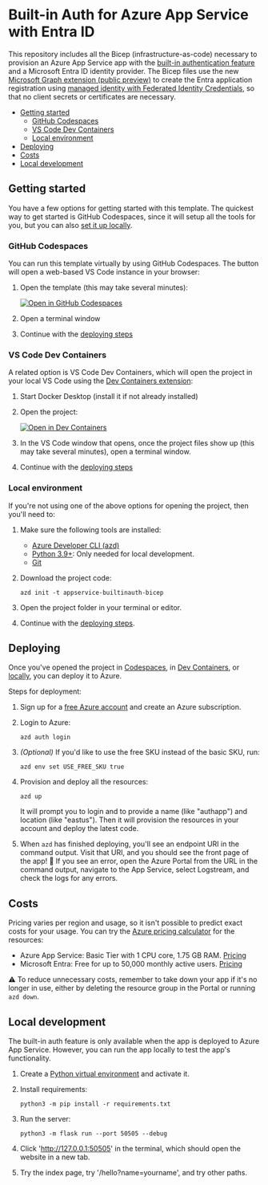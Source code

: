 # Built-in Auth for Azure App Service with Entra ID

This repository includes all the Bicep (infrastructure-as-code) necessary to provision an Azure App Service app with the [built-in authentication feature](https://learn.microsoft.com/azure/app-service/overview-authentication-authorization) and a Microsoft Entra ID identity provider. The Bicep files use the new [Microsoft Graph extension (public preview)](https://learn.microsoft.com/graph/templates/overview-bicep-templates-for-graph) to create the Entra application registration using [managed identity with Federated Identity Credentials](https://docs.microsoft.com/azure/app-service/overview-managed-identity), so that no client secrets or certificates are necessary.

* [Getting started](#getting-started)
  * [GitHub Codespaces](#github-codespaces)
  * [VS Code Dev Containers](#vs-code-dev-containers)
  * [Local environment](#local-environment)
* [Deploying](#deploying)
* [Costs](#costs)
* [Local development](#local-development)

## Getting started

You have a few options for getting started with this template.
The quickest way to get started is GitHub Codespaces, since it will setup all the tools for you, but you can also [set it up locally](#local-environment).

### GitHub Codespaces

You can run this template virtually by using GitHub Codespaces. The button will open a web-based VS Code instance in your browser:

1. Open the template (this may take several minutes):

    [![Open in GitHub Codespaces](https://github.com/codespaces/badge.svg)](https://codespaces.new/Azure-Samples/appservice-builtinauth-bicep)

2. Open a terminal window
3. Continue with the [deploying steps](#deploying)

### VS Code Dev Containers

A related option is VS Code Dev Containers, which will open the project in your local VS Code using the [Dev Containers extension](https://marketplace.visualstudio.com/items?itemName=ms-vscode-remote.remote-containers):

1. Start Docker Desktop (install it if not already installed)
2. Open the project:

    [![Open in Dev Containers](https://img.shields.io/static/v1?style=for-the-badge&label=Dev%20Containers&message=Open&color=blue&logo=visualstudiocode)](https://vscode.dev/redirect?url=vscode://ms-vscode-remote.remote-containers/cloneInVolume?url=https://github.com/Azure-Samples/appservice-builtinauth-bicep)

3. In the VS Code window that opens, once the project files show up (this may take several minutes), open a terminal window.
4. Continue with the [deploying steps](#deploying)

### Local environment

If you're not using one of the above options for opening the project, then you'll need to:

1. Make sure the following tools are installed:

    * [Azure Developer CLI (azd)](https://aka.ms/install-azd)
    * [Python 3.9+](https://www.python.org/downloads/): Only needed for local development.
    * [Git](https://git-scm.com/downloads)

2. Download the project code:

    ```shell
    azd init -t appservice-builtinauth-bicep
    ```

3. Open the project folder in your terminal or editor.

4. Continue with the [deploying steps](#deploying).

## Deploying

Once you've opened the project in [Codespaces](#github-codespaces), in [Dev Containers](#vs-code-dev-containers), or [locally](#local-environment), you can deploy it to Azure.

Steps for deployment:

1. Sign up for a [free Azure account](https://azure.microsoft.com/free/) and create an Azure subscription.
2. Login to Azure:

    ```shell
    azd auth login
    ```

3. _(Optional)_ If you'd like to use the free SKU instead of the basic SKU, run:

    ```shell
    azd env set USE_FREE_SKU true
    ```

4. Provision and deploy all the resources:

    ```shell
    azd up
    ```

    It will prompt you to login and to provide a name (like "authapp") and location (like "eastus"). Then it will provision the resources in your account and deploy the latest code.

5. When `azd` has finished deploying, you'll see an endpoint URI in the command output. Visit that URI, and you should see the front page of the app! 🎉 If you see an error, open the Azure Portal from the URL in the command output, navigate to the App Service, select Logstream, and check the logs for any errors.

## Costs

Pricing varies per region and usage, so it isn't possible to predict exact costs for your usage. You can try the [Azure pricing calculator](https://azure.microsoft.com/pricing/calculator/) for the resources:

* Azure App Service: Basic Tier with 1 CPU core, 1.75 GB RAM. [Pricing](https://azure.microsoft.com/pricing/details/app-service/linux/)
* Microsoft Entra: Free for up to 50,000 monthly active users. [Pricing](https://www.microsoft.com/security/business/microsoft-entra-pricing)

⚠️ To reduce unnecessary costs, remember to take down your app if it's no longer in use,
either by deleting the resource group in the Portal or running `azd down`.

## Local development

The built-in auth feature is only available when the app is deployed to Azure App Service. However, you can run the app locally to test the app's functionality.

1. Create a [Python virtual environment](https://docs.python.org/3/tutorial/venv.html#creating-virtual-environments) and activate it.

2. Install requirements:

    ```shell
    python3 -m pip install -r requirements.txt
    ```

3. Run the server:

    ```console
    python3 -m flask run --port 50505 --debug
    ```

4. Click 'http://127.0.0.1:50505' in the terminal, which should open the website in a new tab.
5. Try the index page, try '/hello?name=yourname', and try other paths.
